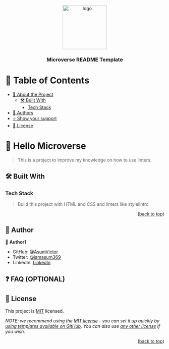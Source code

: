 <a name="readme-top"></a>

<div align="center">

  <img src="murple_logo.png" alt="logo" width="140"  height="auto" />
  <br/>

  <h3><b>Microverse README Template</b></h3>

</div>


# 📗 Table of Contents

- [📖 About the Project](#about-project)
  - [🛠 Built With](#built-with)
    - [Tech Stack](#tech-stack)
- [👥 Authors](#authors)
- [⭐️ Show your support](#support)
- [📝 License](#license)


# 📖 Hello Microverse <a name="about-project"></a>

> This is a project to improve my knowledge on how to use linters. 


## 🛠 Built With <a name="built-with"></a>

### Tech Stack <a name="tech-stack"></a>

> Build this project with HTML and CSS and linters like stylelintrc


<p align="right">(<a href="#readme-top">back to top</a>)</p>



## 👥 Author <a name="authors"></a>


👤 **Author1**

- GitHub: [@AsumVictor](https://github.com/AsumVictor)
- Twitter: [@iamasum369](https://twitter.com/iamasum369)
- LinkedIn: [LinkedIn](https://linkedin.com/in/asumvictordev)

## ❓ FAQ (OPTIONAL) <a name="faq"></a>


## 📝 License <a name="license"></a>

This project is [MIT](./LICENSE) licensed.

_NOTE: we recommend using the [MIT license](https://choosealicense.com/licenses/mit/) - you can set it up quickly by [using templates available on GitHub](https://docs.github.com/en/communities/setting-up-your-project-for-healthy-contributions/adding-a-license-to-a-repository). You can also use [any other license](https://choosealicense.com/licenses/) if you wish._

<p align="right">(<a href="#readme-top">back to top</a>)</p>